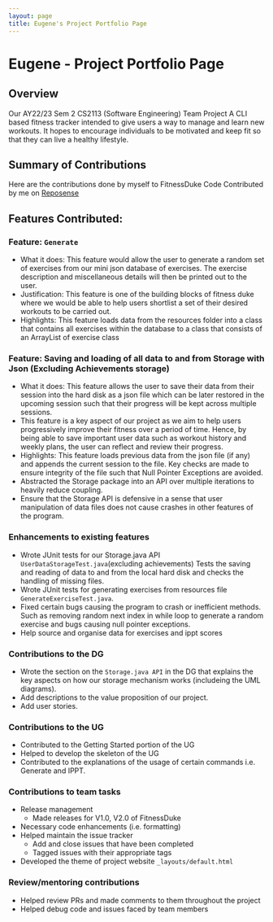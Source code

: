 ```yaml
---
layout: page
title: Eugene's Project Portfolio Page
---
```

# Eugene - Project Portfolio Page

## Overview

Our AY22/23 Sem 2 CS2113 (Software Engineering) Team Project
A CLI based fitness tracker intended to give users a way to manage and learn new workouts. It hopes to encourage 
individuals to be motivated and keep fit so that they can live a healthy lifestyle.

## Summary of Contributions

Here are the contributions done by myself to FitnessDuke
Code Contributed by me on [Reposense](https://nus-cs2113-ay2223s2.github.io/tp-dashboard/?search=EangJS&sort=groupTitle&sortWithin=title&timeframe=commit&mergegroup=&groupSelect=groupByRepos&breakdown=true&checkedFileTypes=docs~functional-code~test-code~other&since=2023-02-17&tabOpen=true&tabType=authorship&tabAuthor=EangJS&tabRepo=AY2223S2-CS2113-W13-2%2Ftp%5Bmaster%5D&authorshipIsMergeGroup=false&authorshipFileTypes=docs~functional-code~test-code~other&authorshipIsBinaryFileTypeChecked=false&authorshipIsIgnoredFilesChecked=false)

## Features Contributed: 

### Feature: ```Generate``` 
* What it does: This feature would allow the user to generate a random set of exercises from our mini json database
of exercises. The exercise description and miscellaneous details will then be printed out to the user. 
* Justification: This feature is one of the building blocks of fitness duke where we would be able to help users 
  shortlist a set of their desired workouts to be carried out. 
* Highlights: This feature loads data from the resources folder into a class that contains all exercises within the 
  database to a class that consists of an ArrayList of exercise class

### Feature: Saving and loading of all data to and from Storage with Json (Excluding Achievements storage)
* What it does: This feature allows the user to save their data from their session into the hard disk as a json file 
  which can be later restored in the upcoming session such that their progress will be kept across multiple sessions.
* This feature is a key aspect of our project as we aim to help users progressively improve their fitness over a 
  period of time. Hence, by being able to save important user data such as workout history and weekly plans, the 
  user can reflect and review their progress.
* Highlights: This feature loads previous data from the json file (if any) and appends the current session to the 
  file. Key checks are made to ensure integrity of the file such that Null Pointer Exceptions are avoided.
* Abstracted the Storage package into an API over multiple iterations to heavily reduce coupling.
* Ensure that the Storage API is defensive in a sense that user manipulation of data files does not cause crashes in 
  other features of the program.

### Enhancements to existing features
* Wrote JUnit tests for our Storage.java API ```UserDataStorageTest.java```(excluding achievements)
Tests the saving and reading of data to and from the local hard disk and checks the handling of missing files.
* Wrote JUnit tests for generating exercises from resources file ```GenerateExerciseTest.java```.
* Fixed certain bugs causing the program to crash or inefficient methods. Such as removing random next index in 
  while loop to generate a random exercise and bugs causing null pointer exceptions.
* Help source and organise data for exercises and ippt scores

### Contributions to the DG
* Wrote the section on the ```Storage.java API``` in the DG that explains the key aspects on how our storage 
  mechanism works (includeing the UML diagrams). 
* Add descriptions to the value proposition of our project.
* Add user stories.

### Contributions to the UG
* Contributed to the Getting Started portion of the UG
* Helped to develop the skeleton of the UG
* Contributed to the explanations of the usage of certain commands i.e. Generate and IPPT.

### Contributions to team tasks
* Release management
  - Made releases for V1.0, V2.0 of FitnessDuke
* Necessary code enhancements (i.e. formatting)
* Helped maintain the issue tracker
  - Add and close issues that have been completed
  - Tagged issues with their appropriate tags
* Developed the theme of project website ```_layouts/default.html```

### Review/mentoring contributions
* Helped review PRs and made comments to them throughout the project
* Helped debug code and issues faced by team members
